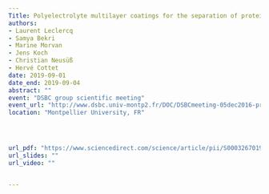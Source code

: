 ```yaml
---
Title: Polyelectrolyte multilayer coatings for the separation of proteins by capillary electrophoresis: influence of polyelectrolyte nature
authors:
- Laurent Leclercq
- Samya Bekri
- Marine Morvan
- Jens Koch
- Christian Neusüß
- Hervé Cottet
date: 2019-09-01
date_end: 2019-09-04
abstract: ""
event: "DSBC group scientific meeting"
event_url: "http://www.dsbc.univ-montp2.fr/DOC/DSBCmeeting-05dec2016-program.pdf"
location: "Montpellier University, FR"




url_pdf: "https://www.sciencedirect.com/science/article/pii/S0003267019300479"
url_slides: ""
url_video: ""


---
```

